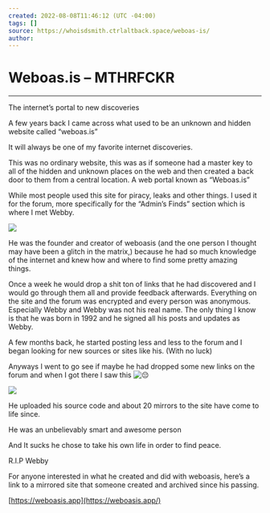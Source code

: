 ```yaml
---
created: 2022-08-08T11:46:12 (UTC -04:00)
tags: []
source: https://whoisdsmith.ctrlaltback.space/weboas-is/
author: 
---
```


# Weboas.is – MTHRFCKR

---
The internet’s portal to new discoveries

A few years back I came across what used to be an unknown and hidden website called “weboas.is”

It will always be one of my favorite internet discoveries.

This was no ordinary website, this was as if someone had a master key to all of the hidden and unknown places on the web and then created a back door to them from a central location. A web portal known as “Weboas.is”

While most people used this site for piracy, leaks and other things. I used it for the forum, more specifically for the “Admin’s Finds” section which is where I met Webby.

![](https://c0debl0ck.files.wordpress.com/2022/03/img_6128.jpg?w=1024)

He was the founder and creator of weboasis (and the one person I thought may have been a glitch in the matrix,) because he had so much knowledge of the internet and knew how and where to find some pretty amazing things.

Once a week he would drop a shit ton of links that he had discovered and I would go through them all and provide feedback afterwards. Everything on the site and the forum was encrypted and every person was anonymous. Especially Webby and Webby was not his real name. The only thing I know is that he was born in 1992 and he signed all his posts and updates as Webby.

A few months back, he started posting less and less to the forum and I began looking for new sources or sites like his. (With no luck)

Anyways I went to go see if maybe he had dropped some new links on the forum and when I got there I saw this ![😔](https://s.w.org/images/core/emoji/14.0.0/svg/1f614.svg)

![](https://c0debl0ck.files.wordpress.com/2022/03/img_6127.jpg?w=705)

He uploaded his source code and about 20 mirrors to the site have come to life since.

He was an unbelievably smart and awesome person

And It sucks he chose to take his own life in order to find peace.

R.I.P Webby

For anyone interested in what he created and did with weboasis, here’s a link to a mirrored site that someone created and archived since his passing.

[https://weboasis.app](https://weboasis.app/)
